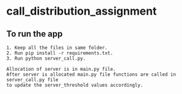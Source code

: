 # call_distribution_assignment

## To run the app 
    1. Keep all the files in same folder.
    2. Run pip install -r requirements.txt.
    3. Run python server_call.py.
    
    Allocation of server is in main.py file.
    After server is allocated main.py file functions are called in server_call.py file
    to update the server_threshold values accordingly.
